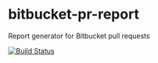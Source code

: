 # bitbucket-pr-report
Report generator for Bitbucket pull requests

[![Build Status](https://travis-ci.org/ngeor/bitbucket-pr-report.svg?branch=master)](https://travis-ci.org/ngeor/bitbucket-pr-report)
